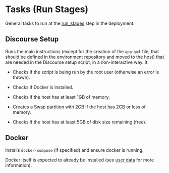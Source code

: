 # Tasks (Run Stages)

General tasks to run at the [run_stages](http://github.com/lucasbasquerotto/cloud#run-stages) step in the deployment.

## Discourse Setup

Runs the main instructions (except for the creation of the `app.yml` file, that should be defined in the environment repository and moved to the host) that are needed in the Discourse setup script, in a non-interactive way. It:

- Checks if the script is being run by the root user (otherwise an error is thrown).

- Checks if Docker is installed.

- Checks if the host has at least 1GB of memory.

- Creates a Swap partition with 2GB if the host has 2GB or less of memory.

- Checks if the host has at least 5GB of disk size remaining (free).

## Docker

Installs `docker-compose` (if specified) and ensure docker is running.

Docker itself is expected to already be installed (see [user data](../files/user-data/README.md) for more information).

